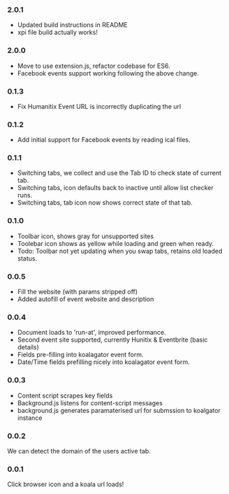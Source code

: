### 2.0.1

- Updated build instructions in README
- xpi file build actually works!

### 2.0.0

- Move to use extension.js, refactor codebase for ES6.
- Facebook events support working following the above change.

### 0.1.3

- Fix Humanitix Event URL is incorrectly duplicating the url

### 0.1.2

- Add initial support for Facebook events by reading ical files.

### 0.1.1

- Switching tabs, we collect and use the Tab ID to check state of current tab.
- Switching tabs, icon defaults back to inactive until allow list checker runs.
- Switching tabs, tab icon now shows correct state of that tab.

### 0.1.0

- Toolbar icon, shows gray for unsupported sites
- Toolebar icon shows as yellow while loading and green when ready.
- Todo: Toolbar not yet updating when you swap tabs, retains old loaded status.

### 0.0.5

- Fill the website (with params stripped off)
- Added autofill of event website and description

### 0.0.4

- Document loads to 'run-at', improved performance.
- Second event site supported, currently Hunitix & Eventbrite (basic details)
- Fields pre-filling into koalagator event form.
- Date/Time fields prefilling nicely into koalagator event form.

### 0.0.3

- Content script scrapes key fields
- Background.js listens for content-script messages
- background.js generates paramaterised url for submssion to koalgator instance

### 0.0.2

We can detect the domain of the users active tab.

### 0.0.1

Click browser icon and a koala url loads!

